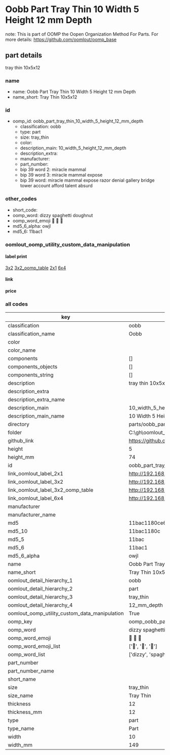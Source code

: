 # Oobb Part Tray Thin 10 Width 5 Height 12 mm Depth  

note: This is part of OOMP the Oopen Organization Method For Parts. For more details: https://github.com/oomlout/oomp_base

##  part details
  



tray thin 10x5x12



### name
* name: Oobb Part Tray Thin 10 Width 5 Height 12 mm Depth
* name_short: Tray Thin 10x5x12 
### id
* oomp_id: oobb_part_tray_thin_10_width_5_height_12_mm_depth
  * classification: oobb
  * type: part
  * size: tray_thin
  * color: 
  * description_main: 10_width_5_height_12_mm_depth
  * description_extra: 
  * manufacturer: 
  * part_number: 
  * bip 39 word 2: miracle mammal
  * bip 39 word 3: miracle mammal expose
  * bip 39 word: miracle mammal expose razor denial gallery bridge tower account afford talent absurd

### other_codes
* short_code: 
* oomp_word: dizzy spaghetti doughnut
* oomp_word_emoji :dizzy: :spaghetti: :doughnut:
* md5_6_alpha: owjl
* md5_6: 11bac1






### oomlout_oomp_utility_custom_data_manipulation
#### label print
[3x2](http://192.168.1.245:1112/?label=oomp%20owjl)
[3x2_oomp_table](http://192.168.1.108:1112/?label=oomp%20owjl)
[2x1](http://192.168.1.242:1112/?label=oomp%20owjl)
[6x4](http://192.168.1.55:1112/?label=oomp%20owjl)    

#### link

                              

#### price







### all codes 
| key | value |  
| --- | --- |  
| classification | oobb |  
| classification_name | Oobb |  
| color |  |  
| color_name |  |  
| components | [] |  
| components_objects | [] |  
| components_string | [] |  
| description | tray thin 10x5x12 |  
| description_extra |  |  
| description_extra_name |  |  
| description_main | 10_width_5_height_12_mm_depth |  
| description_main_name | 10 Width 5 Height 12 mm Depth |  
| directory | parts/oobb_part_tray_thin_10_width_5_height_12_mm_depth |  
| folder | C:\gh\oomlout_oobb_version_4_generated_parts\parts\oobb_part_tray_thin_10_width_5_height_12_mm_depth |  
| github_link | https://github.com/oomlout/oomlout_oomp_part_src/tree/main/parts/oobb_part_tray_thin_10_width_5_height_12_mm_depth |  
| height | 5 |  
| height_mm | 74 |  
| id | oobb_part_tray_thin_10_width_5_height_12_mm_depth |  
| link_oomlout_label_2x1 | http://192.168.1.242:1112/?label=oomp%20owjl |  
| link_oomlout_label_3x2 | http://192.168.1.245:1112/?label=oomp%20owjl |  
| link_oomlout_label_3x2_oomp_table | http://192.168.1.108:1112/?label=oomp%20owjl |  
| link_oomlout_label_6x4 | http://192.168.1.55:1112/?label=oomp%20owjl |  
| manufacturer |  |  
| manufacturer_name |  |  
| md5 | 11bac1180ce623797c1d3b2aa161ac6b |  
| md5_10 | 11bac1180c |  
| md5_5 | 11bac |  
| md5_6 | 11bac1 |  
| md5_6_alpha | owjl |  
| name | Oobb Part Tray Thin 10 Width 5 Height 12 mm Depth |  
| name_short | Tray Thin 10x5x12  |  
| oomlout_detail_hierarchy_1 | oobb |  
| oomlout_detail_hierarchy_2 | part |  
| oomlout_detail_hierarchy_3 | tray_thin |  
| oomlout_detail_hierarchy_4 | 12_mm_depth |  
| oomlout_oomp_utility_custom_data_manipulation | True |  
| oomp_key | oomp_oobb_part_tray_thin_10_width_5_height_12_mm_depth |  
| oomp_word | dizzy spaghetti doughnut |  
| oomp_word_emoji | :dizzy: :spaghetti: :doughnut: |  
| oomp_word_emoji_list | [':dizzy:', ':spaghetti:', ':doughnut:'] |  
| oomp_word_list | ['dizzy', 'spaghetti', 'doughnut'] |  
| part_number |  |  
| part_number_name |  |  
| short_name |  |  
| size | tray_thin |  
| size_name | Tray Thin |  
| thickness | 12 |  
| thickness_mm | 12 |  
| type | part |  
| type_name | Part |  
| width | 10 |  
| width_mm | 149 |  
